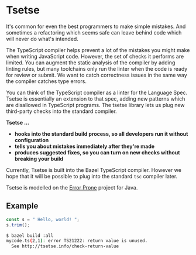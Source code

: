 # Tsetse

It's common for even the best programmers to make simple mistakes. And sometimes
a refactoring which seems safe can leave behind code which will never do what's
intended.

The TypeScript compiler helps prevent a lot of the mistakes you might make when
writing JavaScript code. However, the set of checks it performs are limited.
You can augment the static analysis of the compiler by adding linting rules, but
many toolchains only run the linter when the code is ready for review or submit.
We want to catch correctness issues in the same way the compiler catches type
errors.

You can think of the TypeScript compiler as a linter for the Language Spec.
Tsetse is essentially an extension to that spec, adding new patterns which are
disallowed in TypeScript programs. The tsetse library lets us plug new
third-party checks into the standard compiler.

__Tsetse ...__

* __hooks into the standard build process, so all developers run it without configuration__
* __tells you about mistakes immediately after they're made__
* __produces suggested fixes, so you can turn on new checks without breaking your build__

Currently, Tsetse is built into the Bazel TypeScript compiler. However we hope
that it will be possible to plug into the standard `tsc` compiler later.

Tsetse is modelled on the [Error Prone] project for Java.

[Error Prone]: http://errorprone.info

## Example

```javascript
const s = " Hello, world! ";
s.trim();
```

```sh
$ bazel build :all
mycode.ts(2,1): error TS21222: return value is unused.
  See http://tsetse.info/check-return-value
```
